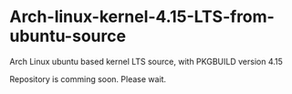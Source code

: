 # Arch-linux-kernel-4.15-LTS-from-ubuntu-source
Arch Linux ubuntu based kernel LTS source, with PKGBUILD version 4.15

Repository is comming soon. Please wait.
